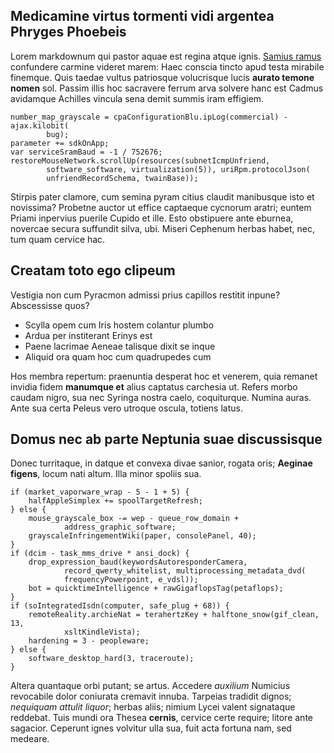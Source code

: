 ## Medicamine virtus tormenti vidi argentea Phryges Phoebeis

Lorem markdownum qui pastor aquae est regina atque ignis. [Samius
ramus](http://www.verbis.io/arcum.html) confundere carmine videret marem: Haec
conscia tincto apud testa mirabile finemque. Quis taedae vultus patriosque
volucrisque lucis **aurato temone nomen** sol. Passim illis hoc sacravere ferrum
arva solvere hanc est Cadmus avidamque Achilles vincula sena demit summis iram
effigiem.

    number_map_grayscale = cpaConfigurationBlu.ipLog(commercial) - ajax.kilobit(
            bug);
    parameter += sdkOnApp;
    var serviceSramBaud = -1 / 752676;
    restoreMouseNetwork.scrollUp(resources(subnetIcmpUnfriend,
            software_software, virtualization(5)), uriRpm.protocolJson(
            unfriendRecordSchema, twainBase));

Stirpis pater clamore, cum semina pyram citius claudit manibusque isto et
novissima? Probetne auctor ut effice captaeque cycnorum aratri; euntem Priami
inpervius puerile Cupido et ille. Esto obstipuere ante eburnea, novercae secura
suffundit silva, ubi. Miseri Cephenum herbas habet, nec, tum quam cervice hac.

## Creatam toto ego clipeum

Vestigia non cum Pyracmon admissi prius capillos restitit inpune? Abscessisse
quos?

- Scylla opem cum Iris hostem colantur plumbo
- Ardua per institerant Erinys est
- Paene lacrimae Aeneae talisque dixit se inque
- Aliquid ora quam hoc cum quadrupedes cum

Hos membra repertum: praenuntia desperat hoc et venerem, quia remanet invidia
fidem **manumque et** alius captatus carchesia ut. Refers morbo caudam nigro,
sua nec Syringa nostra caelo, coquiturque. Numina auras. Ante sua certa Peleus
vero utroque oscula, totiens latus.

## Domus nec ab parte Neptunia suae discussisque

Donec turritaque, in datque et convexa divae sanior, rogata oris; **Aeginae
figens**, locum nati altum. Illa minor spoliis sua.

    if (market_vaporware_wrap - 5 - 1 + 5) {
        halfAppleSimplex += spoolTargetRefresh;
    } else {
        mouse_grayscale_box -= wep - queue_row_domain +
                address_graphic_software;
        grayscaleInfringementWiki(paper, consolePanel, 40);
    }
    if (dcim - task_mms_drive * ansi_dock) {
        drop_expression_baud(keywordsAutoresponderCamera,
                record_qwerty_whitelist, multiprocessing_metadata_dvd(
                frequencyPowerpoint, e_vdsl));
        bot = quicktimeIntelligence + rawGigaflopsTag(petaflops);
    }
    if (soIntegratedIsdn(computer, safe_plug + 68)) {
        remoteReality.archieNat = terahertzKey + halftone_snow(gif_clean, 13,
                xsltKindleVista);
        hardening = 3 - peopleware;
    } else {
        software_desktop_hard(3, traceroute);
    }

Altera quantaque orbi putant; se artus. Accedere *auxilium* Numicius revocabile
dolor coniurata cremavit innuba. Tarpeias tradidit dignos; *nequiquam attulit
liquor*; herbas aliis; nimium Lycei valent signataque reddebat. Tuis mundi ora
Thesea **cernis**, cervice certe require; litore ante sagacior. Ceperunt ignes
volvitur ulla sua, fuit acta fortuna nam, sed medeare.
